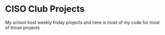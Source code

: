 # CISO Club Projects
My school host weekly friday projects and here is most of my code for most of those projects
